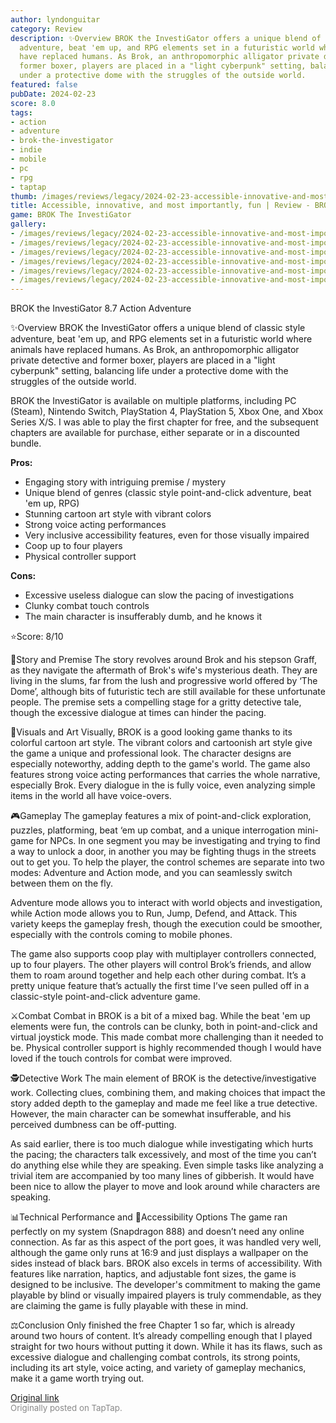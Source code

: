 ```yaml
---
author: lyndonguitar
category: Review
description: ✨Overview BROK the InvestiGator offers a unique blend of classic style
  adventure, beat 'em up, and RPG elements set in a futuristic world where animals
  have replaced humans. As Brok, an anthropomorphic alligator private detective and
  former boxer, players are placed in a "light cyberpunk" setting, balancing life
  under a protective dome with the struggles of the outside world.
featured: false
pubDate: 2024-02-23
score: 8.0
tags:
- action
- adventure
- brok-the-investigator
- indie
- mobile
- pc
- rpg
- taptap
thumb: /images/reviews/legacy/2024-02-23-accessible-innovative-and-most-importantly-fun--review---brok-the-investigator-0.avif
title: Accessible, innovative, and most importantly, fun | Review - BROK the InvestiGator
game: BROK The InvestiGator
gallery:
- /images/reviews/legacy/2024-02-23-accessible-innovative-and-most-importantly-fun--review---brok-the-investigator-0.avif
- /images/reviews/legacy/2024-02-23-accessible-innovative-and-most-importantly-fun--review---brok-the-investigator-1.avif
- /images/reviews/legacy/2024-02-23-accessible-innovative-and-most-importantly-fun--review---brok-the-investigator-2.avif
- /images/reviews/legacy/2024-02-23-accessible-innovative-and-most-importantly-fun--review---brok-the-investigator-3.avif
- /images/reviews/legacy/2024-02-23-accessible-innovative-and-most-importantly-fun--review---brok-the-investigator-4.avif
- /images/reviews/legacy/2024-02-23-accessible-innovative-and-most-importantly-fun--review---brok-the-investigator-5.avif
---
```

BROK the InvestiGator
8.7
Action
Adventure

✨Overview
BROK the InvestiGator offers a unique blend of classic style adventure, beat 'em up, and RPG elements set in a futuristic world where animals have replaced humans. As Brok, an anthropomorphic alligator private detective and former boxer, players are placed in a "light cyberpunk" setting, balancing life under a protective dome with the struggles of the outside world.

BROK the InvestiGator is available on multiple platforms, including PC (Steam), Nintendo Switch, PlayStation 4, PlayStation 5, Xbox One, and Xbox Series X/S. I was able to play the first chapter for free, and the subsequent chapters are available for purchase, either separate or in a discounted bundle.


**Pros:**
- Engaging story with intriguing premise / mystery
- Unique blend of genres (classic style point-and-click adventure, beat 'em up, RPG)
- Stunning cartoon art style with vibrant colors
- Strong voice acting performances
- Very inclusive accessibility features, even for those visually impaired
- Coop up to four players
- Physical controller support



**Cons:**
- Excessive useless dialogue can slow the pacing of investigations
- Clunky combat touch controls
- The main character is insufferably dumb, and he knows it


⭐️Score: 8/10

📖Story and Premise
The story revolves around Brok and his stepson Graff, as they navigate the aftermath of Brok's wife's mysterious death. They are living in the slums, far from the lush and progressive world offered by ‘The Dome’, although bits of futuristic tech are still available for these unfortunate people. The premise sets a compelling stage for a gritty detective tale, though the excessive dialogue at times can hinder the pacing.

🎨Visuals and Art
Visually, BROK is a good looking game thanks to its colorful cartoon art style. The vibrant colors and cartoonish art style give the game a unique and professional look. The character designs are especially noteworthy, adding depth to the game's world. The game also features strong voice acting performances that carries the whole narrative, especially Brok. Every dialogue in the is fully voice, even analyzing simple items in the world all have voice-overs.

🎮Gameplay
The gameplay features a mix of point-and-click exploration, puzzles, platforming, beat ‘em up combat, and a unique interrogation mini-game for NPCs. In one segment you may be investigating and trying to find a way to unlock a door, in another you may be fighting thugs in the streets out to get you. To help the player, the control schemes are separate into two modes: Adventure and Action mode, and you can seamlessly switch between them on the fly.

Adventure mode allows you to interact with world objects and investigation, while Action mode allows you to Run, Jump, Defend, and Attack. This variety keeps the gameplay fresh, though the execution could be smoother, especially with the controls coming to mobile phones.

The game also supports coop play with multiplayer controllers connected, up to four players. The other players will control Brok’s friends, and allow them to roam around together and help each other during combat. It’s a pretty unique feature that’s actually the first time I’ve seen pulled off in a classic-style point-and-click adventure game.

⚔️Combat
Combat in BROK is a bit of a mixed bag. While the beat 'em up elements were fun, the controls can be clunky, both in point-and-click and virtual joystick mode. This made combat more challenging than it needed to be. Physical controller support is highly recommended though I would have loved if the touch controls for combat were improved.

🕵Detective Work
The main element of BROK is the detective/investigative work. Collecting clues, combining them, and making choices that impact the story added depth to the gameplay and made me feel like a true detective. However, the main character can be somewhat insufferable, and his perceived dumbness can be off-putting.

As said earlier, there is too much dialogue while investigating which hurts the pacing; the characters talk excessively, and most of the time you can’t do anything else while they are speaking. Even simple tasks like analyzing a trivial item are accompanied by too many lines of gibberish. It would have been nice to allow the player to move and look around while characters are speaking.

📊Technical Performance and 🦽Accessibility Options
The game ran perfectly on my system (Snapdragon 888) and doesn’t need any online connection. As far as this aspect of the port goes, it was handled very well, although the game only runs at 16:9 and just displays a wallpaper on the sides instead of black bars. BROK also excels in terms of accessibility. With features like narration, haptics, and adjustable font sizes, the game is designed to be inclusive. The developer's commitment to making the game playable by blind or visually impaired players is truly commendable, as they are claiming the game is fully playable with these in mind.

⚖️Conclusion
Only finished the free Chapter 1 so far, which is already around two hours of content. It’s already compelling enough that I played straight for two hours without putting it down. While it has its flaws, such as excessive dialogue and challenging combat controls, its strong points, including its art style, voice acting, and variety of gameplay mechanics, make it a game worth trying out.

[Original link](https://www.taptap.io/post/7040316)<br><span style="font-size: 0.95em; color: #888;">Originally posted on TapTap.</span>